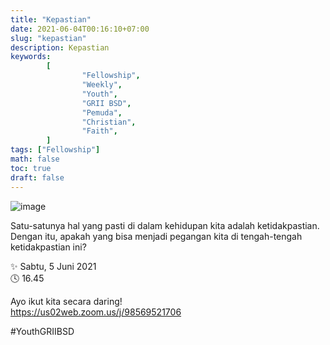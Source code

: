 ```yaml
---
title: "Kepastian"
date: 2021-06-04T00:16:10+07:00
slug: "kepastian"
description: Kepastian
keywords:
        [
                "Fellowship",
                "Weekly",
                "Youth",
                "GRII BSD",
                "Pemuda",
                "Christian",
                "Faith",
        ]
tags: ["Fellowship"]
math: false
toc: true
draft: false
---
```


![image](/images/events/20210605.jpeg)

Satu-satunya hal yang pasti di dalam kehidupan kita adalah ketidakpastian. Dengan itu, apakah yang bisa menjadi pegangan kita di tengah-tengah ketidakpastian ini?

✨ Sabtu, 5 Juni 2021\
🕓 16.45

Ayo ikut kita secara daring!\
https://us02web.zoom.us/j/98569521706

#YouthGRIIBSD
